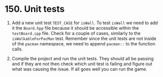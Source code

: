 # 150. Unit tests

1. Add a new unit test `TEST_CASE` for `isWall`. To test `isWall` we need to add it the `Board.hpp` file because it should
   be accessible within the `testBoard.cpp` file. Check for a couple of cases, similarly to the `isWalkableForPacMan`
   test. Remember since the unit tests are not inside of the `pacman` namespace, we need to append `pacman::` to the
   function calls.

2. Compile the project and run the unit tests. They should all be passing and if they are not then check which unit test
   is failing and figure out what was causing the issue. If all goes well you can run the game.
